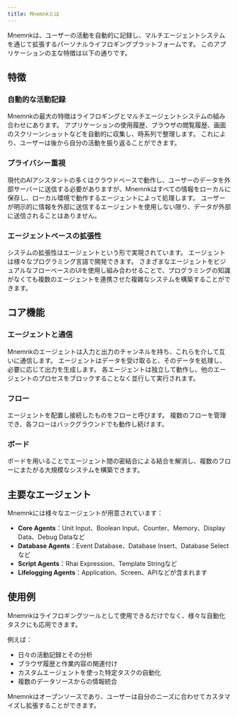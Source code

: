 ```yaml
---
title: Mnemnkとは
---
```


Mnemnkは、ユーザーの活動を自動的に記録し、マルチエージェントシステムを通じて拡張するパーソナルライフロギングプラットフォームです。
このアプリケーションの主な特徴は以下の通りです。

## 特徴

### 自動的な活動記録

Mnemnkの最大の特徴はライフロギングとマルチエージェントシステムの組み合わせにあります。
アプリケーションの使用履歴、ブラウザの閲覧履歴、画面のスクリーンショットなどを自動的に収集し、時系列で整理します。
これにより、ユーザーは後から自分の活動を振り返ることができます。

### プライバシー重視

現代のAIアシスタントの多くはクラウドベースで動作し、ユーザーのデータを外部サーバーに送信する必要がありますが、Mnemnkはすべての情報をローカルに保存し、ローカル環境で動作するエージェントによって処理します。
ユーザーが明示的に情報を外部に送信するエージェントを使用しない限り、データが外部に送信されることはありません。

### エージェントベースの拡張性

システムの拡張性はエージェントという形で実現されています。
エージェントは様々なプログラミング言語で開発できます。
さまざまなエージェントをビジュアルなフローベースのUIを使用し組み合わせることで、プログラミングの知識がなくても複数のエージェントを連携させた複雑なシステムを構築することができます。

## コア機能

### エージェントと通信

Mnemnkのエージェントは入力と出力のチャンネルを持ち、これらを介して互いに通信します。
エージェントはデータを受け取ると、そのデータを処理し、必要に応じて出力を生成します。
各エージェントは独立して動作し、他のエージェントのプロセスをブロックすることなく並行して実行されます。

### フロー

エージェントを配置し接続したものをフローと呼びます。
複数のフローを管理でき、各フローはバックグラウンドでも動作し続けます。

### ボード

ボードを用いることでエージェント間の密結合による結合を解消し、複数のフローにまたがる大規模なシステムを構築できます。

## 主要なエージェント

Mnemnkには様々なエージェントが用意されています：

- **Core Agents**：Unit Input、Boolean Input、Counter、Memory、Display Data、Debug Dataなど
- **Database Agents**：Event Database、Database Insert、Database Selectなど
- **Script Agents**：Rhai Expression、Template Stringなど
- **Lifelogging Agents**：Application、Screen、APIなどが含まれます

## 使用例

Mnemnkはライフロギングツールとして使用できるだけでなく、様々な自動化タスクにも応用できます。

例えば：

- 日々の活動記録とその分析
- ブラウザ履歴と作業内容の関連付け
- カスタムエージェントを使った特定タスクの自動化
- 複数のデータソースからの情報統合

Mnemnkはオープンソースであり、ユーザーは自分のニーズに合わせてカスタマイズし拡張することができます。
